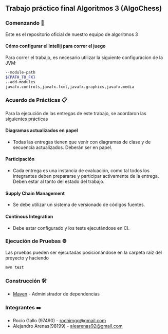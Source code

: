 ## Trabajo práctico final Algoritmos 3 (AlgoChess) 
### Comenzando 🚀
Este es el repositorio oficial de nuestro equipo de algoritmos 3
#### Cómo configurar el Intellij para correr el juego
Para correr el trabajo, es necesario utilizar la siguiente configuracion de la JVM:

```bash
--module-path
${PATH_TO_FX}
--add-modules
javafx.controls,javafx.fxml,javafx.graphics,javafx.media
```

### Acuerdo de Prácticas 📋
Para la ejecución de las entregas de este trabajo, se acordaron las siguientes prácticas
#### Diagramas actualizados en papel
- Todas las entregas tienen que venir con diagramas de clase y de secuencia actualizados. Deberán ser en papel.
#### Participación 
- Cada entrega es una instancia de evaluación, como tal todos los integrantes deben prepararse y participar activamente de la entrega. Deben estar al tanto del estado del trabajo.
#### Supply Chain Management
- Se debe utilizar un sistema de versionado de códigos fuentes.
#### Continous Integration 
- Debe estar configurado y los tests ejecutándose en CI. 
### Ejecución de Pruebas ⚙️
Las pruebas pueden ser ejecutadas posicionándose en la carpeta raíz del proyecto y haciendo 
   ```bash
mvn test
```
### Construcción 🛠️
* [Maven](https://maven.apache.org/) - Administrador de dependencias
### Integrantes ✒️
- Rocío Gallo (97490) - rochimgg@gmail.com
- Alejandro Arenas(98199) - alearenas92@gmail.com  
